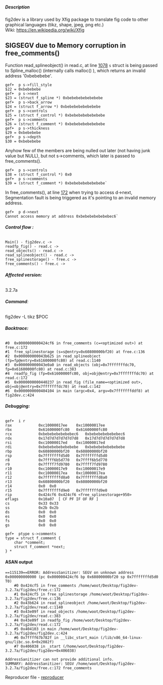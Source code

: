 

##### Description
fig2dev is a library used by Xfig package to translate fig code to other graphical languages (tikz, shape, jpeg, png etc.)               
Wiki: https://en.wikipedia.org/wiki/Xfig


## SIGSEGV due to Memory corruption in free_comments()

Function read_splineobject() in read.c, at line [1078](https://sourceforge.net/p/mcj/fig2dev/ci/3.2.7/tree/fig2dev/read.c#l1078) `s` struct is being passed to Spline_malloc() (internally calls malloc() ), which returns an invalid address '0xbebebebe'.


```
gef➤  p s->fill_style
$22 = 0xbebebebe
gef➤  p s->next
$23 = (struct f_spline *) 0xbebebebebebebebe
gef➤  p s->back_arrow
$24 = (struct f_arrow *) 0xbebebebebebebebe
gef➤  p s->controls
$25 = (struct f_control *) 0xbebebebebebebebe
gef➤  p s->comments
$26 = (struct f_comment *) 0xbebebebebebebebe
gef➤  p s->thickness
$29 = 0xbebebebe
gef➤  p s->depth
$30 = 0xbebebebe
```


Anyhow few of the members are being nulled out later (not having junk value but NULL), but not s->comments, which later is passed to free_comments(). 
```
gef➤  p s->controls
$38 = (struct f_control *) 0x0
gef➤  p s->comments
$39 = (struct f_comment *) 0xbebebebebebebebe`
```

In free_comments(), at line [172](https://sourceforge.net/p/mcj/fig2dev/ci/3.2.7/tree/fig2dev/free.c#l172) when trying to access d->next, Segmentation fault is being triggered as it's pointing to an invalid memory address. 

```
gef➤  p d->next
Cannot access memory at address 0xbebebebebebebec6`
```



###### **Control flow :**
```
Main() - fig2dev.c -> 
readfp_fig() - read.c -> 
read_objects() - read.c -> 
read_splineobject() - read.c ->
free_splinestorage() - free.c -> 
free_comments() - free.c -> 
```

###### **Affected version:**
3.2.7a




###### **Command**:  
fig2dev -L tikz $POC



###### **Backtrace:**

```
#0  0x0000000000424cf6 in free_comments (c=<optimized out>) at free.c:172
#1  free_splinestorage (s=s@entry=0x60800000bf20) at free.c:136
#2  0x000000000043b625 in read_splineobject (fp=fp@entry=0x61600000fc80) at read.c:1140
#3  0x000000000043e0a0 in read_objects (obj=0x7fffffffdc70, fp=0x61600000fc80) at read.c:383
#4  readfp_fig (fp=0x61600000fc80, obj=obj@entry=0x7fffffffdc70) at read.c:172
#5  0x0000000000440237 in read_fig (file_name=<optimized out>, obj=obj@entry=0x7fffffffdc70) at read.c:142
#6  0x0000000000404104 in main (argc=0x4, argv=0x7fffffffddf8) at fig2dev.c:424
```




###### **Debugging:**

```
gef➤  i r
rax            0xc10000017ee	0xc10000017ee
rbx            0x61600000fc80	0x61600000fc80
rcx            0xbebebebebebebec6	0xbebebebebebebec6
rdx            0x17d7d7d7d7d7d7d8	0x17d7d7d7d7d7d7d8
rsi            0xc10000017ed	0xc10000017ed
rdi            0xbebebebebebebebe	0xbebebebebebebebe
rbp            0x60800000bf20	0x60800000bf20
rsp            0x7fffffffd5d0	0x7fffffffd5d0
r8             0x7ffff6b5d770	0x7ffff6b5d770
r9             0x7ffff7fd9780	0x7ffff7fd9780
r10            0xc10000017e9	0xc10000017e9
r11            0xc10000017ea	0xc10000017ea
r12            0x7fffffffd8a0	0x7fffffffd8a0
r13            0x60800000bf20	0x60800000bf20
r14            0x0	0x0
r15            0x7fffffffd9e0	0x7fffffffd9e0
rip            0x424cf6	0x424cf6 <free_splinestorage+950>
eflags         0x10a07	[ CF PF IF OF RF ]
cs             0x33	0x33
ss             0x2b	0x2b
ds             0x0	0x0
es             0x0	0x0
fs             0x0	0x0
gs             0x0	0x0
```



```
gef➤  ptype s->comments
type = struct f_comment {
    char *comment;
    struct f_comment *next;
} *
```


#### ASAN output

```
==115139==ERROR: AddressSanitizer: SEGV on unknown address 0x000000000000 (pc 0x000000424cf6 bp 0x60800000bf20 sp 0x7fffffffd5d0 T0)
    #0 0x424cf5 in free_comments /home/woot/Desktop/fig2dev-3.2.7a/fig2dev/free.c:172
    #1 0x424cf5 in free_splinestorage /home/woot/Desktop/fig2dev-3.2.7a/fig2dev/free.c:136
    #2 0x43b624 in read_splineobject /home/woot/Desktop/fig2dev-3.2.7a/fig2dev/read.c:1140
    #3 0x43e09f in read_objects /home/woot/Desktop/fig2dev-3.2.7a/fig2dev/read.c:383
    #4 0x43e09f in readfp_fig /home/woot/Desktop/fig2dev-3.2.7a/fig2dev/read.c:172
    #5 0x404103 in main /home/woot/Desktop/fig2dev-3.2.7a/fig2dev/fig2dev.c:424
    #6 0x7ffff67b782f in __libc_start_main (/lib/x86_64-linux-gnu/libc.so.6+0x2082f)
    #7 0x406038 in _start (/home/woot/Desktop/fig2dev-3.2.7a/fig2dev/fig2dev+0x406038)

AddressSanitizer can not provide additional info.
SUMMARY: AddressSanitizer: SEGV /home/woot/Desktop/fig2dev-3.2.7a/fig2dev/free.c:172 free_comments
```


Reproducer file -  [reproducer](https://github.com/SegfaultMasters/covering360/blob/master/fig2dev/free_comments_00)
 
